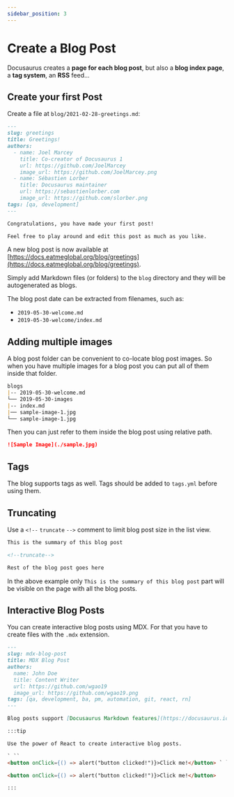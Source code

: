 ```yaml
---
sidebar_position: 3
---
```


# Create a Blog Post

Docusaurus creates a **page for each blog post**, but also a **blog index page**, a **tag system**, an **RSS** feed...

## Create your first Post

Create a file at `blog/2021-02-28-greetings.md`:

```md title="blog/2021-02-28-greetings.md"
---
slug: greetings
title: Greetings!
authors:
  - name: Joel Marcey
    title: Co-creator of Docusaurus 1
    url: https://github.com/JoelMarcey
    image_url: https://github.com/JoelMarcey.png
  - name: Sébastien Lorber
    title: Docusaurus maintainer
    url: https://sebastienlorber.com
    image_url: https://github.com/slorber.png
tags: [qa, development]
---

Congratulations, you have made your first post!

Feel free to play around and edit this post as much as you like.
```

A new blog post is now available at [https://docs.eatmeglobal.org/blog/greetings](https://docs.eatmeglobal.org/blog/greetings).

Simply add Markdown files (or folders) to the `blog` directory and they will be autogenerated as blogs.

The blog post date can be extracted from filenames, such as:

- `2019-05-30-welcome.md`
- `2019-05-30-welcome/index.md`

## Adding multiple images

A blog post folder can be convenient to co-locate blog post images. So when you have multiple images for a blog post you can put all of them inside that folder.

```md
blogs
|-- 2019-05-30-welcome.md
└── 2019-05-30-images
|-- index.md
|── sample-image-1.jpg
└── sample-image-1.jpg
```

Then you can just refer to them inside the blog post using relative path.

```md
![Sample Image](./sample.jpg)
```

## Tags

The blog supports tags as well. Tags should be added to `tags.yml` before using them.

## Truncating

Use a `<!--` `truncate` `-->` comment to limit blog post size in the list view.

<!--truncate-->

```md
This is the summary of this blog post

<!--truncate-->

Rest of the blog post goes here
```

In the above example only `This is the summary of this blog post` part will be visible on the page with all the blog posts.

## Interactive Blog Posts

You can create interactive blog posts using MDX. For that you have to create files with the `.mdx` extension.

```md
---
slug: mdx-blog-post
title: MDX Blog Post
authors:
  name: John Doe
  title: Content Writer
  url: https://github.com/wgao19
  image_url: https://github.com/wgao19.png
tags: [qa, development, ba, pm, automation, git, react, rn]
---

Blog posts support [Docusaurus Markdown features](https://docusaurus.io/docs/markdown-features), such as [MDX](https://mdxjs.com/).

:::tip

Use the power of React to create interactive blog posts.

` ``
<button onClick={() => alert("button clicked!")}>Click me!</button> ` ``

<button onClick={() => alert("button clicked!")}>Click me!</button>

:::
```
